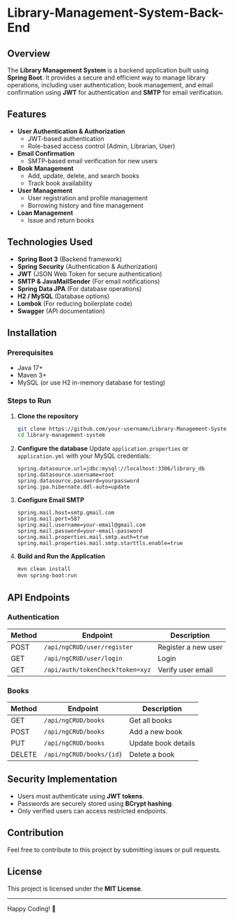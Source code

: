 # Library-Management-System-Back-End

## Overview
The **Library Management System** is a backend application built using **Spring Boot**. It provides a secure and efficient way to manage library operations, including user authentication, book management, and email confirmation using **JWT** for authentication and **SMTP** for email verification.


## Features
- **User Authentication & Authorization**
  - JWT-based authentication
  - Role-based access control (Admin, Librarian, User)
- **Email Confirmation**
  - SMTP-based email verification for new users
- **Book Management**
  - Add, update, delete, and search books
  - Track book availability
- **User Management**
  - User registration and profile management
  - Borrowing history and fine management
- **Loan Management**
  - Issue and return books

## Technologies Used
- **Spring Boot 3** (Backend framework)
- **Spring Security** (Authentication & Authorization)
- **JWT** (JSON Web Token for secure authentication)
- **SMTP & JavaMailSender** (For email notifications)
- **Spring Data JPA** (For database operations)
- **H2 / MySQL** (Database options)
- **Lombok** (For reducing boilerplate code)
- **Swagger** (API documentation)

## Installation
### Prerequisites
- Java 17+
- Maven 3+
- MySQL (or use H2 in-memory database for testing)

### Steps to Run
1. **Clone the repository**
   ```sh
   git clone https://github.com/your-username/Library-Management-System-Back-End.git
   cd library-management-system
   ```
2. **Configure the database**
   Update `application.properties` or `application.yml` with your MySQL credentials:
   ```properties
   spring.datasource.url=jdbc:mysql://localhost:3306/library_db
   spring.datasource.username=root
   spring.datasource.password=yourpassword
   spring.jpa.hibernate.ddl-auto=update
   ```

3. **Configure Email SMTP**
   ```properties
   spring.mail.host=smtp.gmail.com
   spring.mail.port=587
   spring.mail.username=your-email@gmail.com
   spring.mail.password=your-email-password
   spring.mail.properties.mail.smtp.auth=true
   spring.mail.properties.mail.smtp.starttls.enable=true
   ```

4. **Build and Run the Application**
   ```sh
   mvn clean install
   mvn spring-boot:run
   ```

## API Endpoints
### Authentication
| Method | Endpoint | Description |
|--------|---------|-------------|
| POST | `/api/ngCRUD/user/register` | Register a new user |
| GET | `/api/ngCRUD/user/login` | Login |
| GET | `/api/auth/tokenCheck?token=xyz` | Verify user email |

### Books
| Method | Endpoint | Description |
|--------|---------|-------------|
| GET | `/api/ngCRUD/books` | Get all books |
| POST | `/api/ngCRUD/books` | Add a new book |
| PUT | `/api/ngCRUD/books` | Update book details |
| DELETE | `/api/ngCRUD/books/{id}` | Delete a book |


## Security Implementation
- Users must authenticate using **JWT tokens**.
- Passwords are securely stored using **BCrypt hashing**.
- Only verified users can access restricted endpoints.

## Contribution
Feel free to contribute to this project by submitting issues or pull requests.

## License
This project is licensed under the **MIT License**.

---

Happy Coding! 🚀

